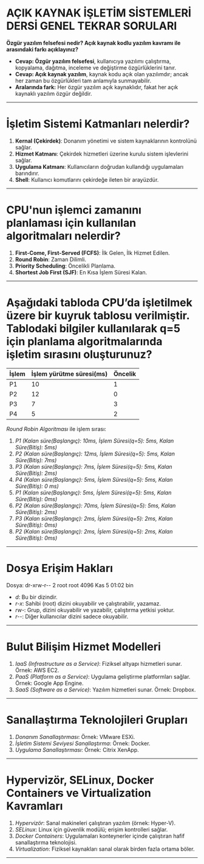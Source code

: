 # AÇIK KAYNAK İŞLETİM SİSTEMLERİ DERSİ GENEL TEKRAR SORULARI

**Özgür yazılım felsefesi nedir? Açık kaynak kodlu yazılım kavramı ile arasındaki farkı açıklayınız?**
- **Cevap: Özgür yazılım felsefesi**, kullanıcıya yazılımı çalıştırma, kopyalama, dağıtma, inceleme ve değiştirme özgürlüklerini tanır.
- **Cevap: Açık kaynak yazılım**, kaynak kodu açık olan yazılımdır; ancak her zaman bu özgürlükleri tam anlamıyla sunmayabilir.
- **Aralarında fark:** Her özgür yazılım açık kaynaklıdır, fakat her açık kaynaklı yazılım özgür değildir.
---

# İşletim Sistemi Katmanları nelerdir?
1. **Kernal (Çekirdek)**: Donanım yönetimi ve sistem kaynaklarının kontrolünü sağlar.
2. **Hizmet Katmanı**: Çekirdek hizmetleri üzerine kurulu sistem işlevlerini sağlar.
3. **Uygulama Katmanı**: Kullanıcıların doğrudan kullandığı uygulamaları barındırır.
4. **Shell**: Kullanıcı komutlarını çekirdeğe ileten bir arayüzdür.

---

# CPU'nun işlemci zamanını planlaması için kullanılan algoritmaları nelerdir?
1. **First-Come, First-Served (FCFS)**: İlk Gelen, İlk Hizmet Edilen.
2. **Round Robin**: Zaman Dilimli.
3. **Priority Scheduling**: Öncelikli Planlama.
4. **Shortest Job First (SJF)**: En Kısa İşlem Süresi Kalan.

---

# Aşağıdaki tabloda CPU’da işletilmek üzere bir kuyruk tablosu verilmiştir. Tablodaki bilgiler kullanılarak q=5 için planlama algoritmalarında işletim sırasını oluşturunuz?

| İşlem | İşlem yürütme süresi(ms) | Öncelik |
|-------|-------------------|---------|
| P1    | 10                | 1       |
| P2    | 12                | 0       |
| P3    | 7                 | 3       |
| P4    | 5                 | 2       |

*Round Robin Algoritması* ile işlem sırası:
1. *P1 (Kalan süre(Başlangıç): 10ms, İşlem Süresi(q=5): 5ms, Kalan Süre(Bitiş): 5ms)*
2. *P2 (Kalan süre(Başlangıç): 12ms, İşlem Süresi(q=5): 5ms, Kalan Süre(Bitiş): 7ms)*
3. *P3 (Kalan süre(Başlangıç): 7ms, İşlem Süresi(q=5): 5ms, Kalan Süre(Bitiş): 2ms)*
4. *P4 (Kalan süre(Başlangıç): 5ms, İşlem Süresi(q=5): 5ms, Kalan Süre(Bitiş): 0 ms)*
5. *P1 (Kalan süre(Başlangıç): 5ms, İşlem Süresi(q=5): 5ms, Kalan Süre(Bitiş): 0ms)*
6. *P2 (Kalan süre(Başlangıç): 70ms, İşlem Süresi(q=5): 5ms, Kalan Süre(Bitiş): 2ms)*
7. *P3 (Kalan süre(Başlangıç): 2ms, İşlem Süresi(q=5): 2ms, Kalan Süre(Bitiş): 0ms)*
8. *P2 (Kalan süre(Başlangıç): 2ms, İşlem Süresi(q=5): 2ms, Kalan Süre(Bitiş): 0ms)*

---

# Dosya Erişim Hakları
Dosya: dr-xrw-r-- 2 root root 4096 Kas 5 01:02 bin
- *d*: Bu bir dizindir.
- *r-x*: Sahibi (root) dizini okuyabilir ve çalıştırabilir, yazamaz.
- *rw-*: Grup, dizini okuyabilir ve yazabilir, çalıştırma yetkisi yoktur.
- *r--*: Diğer kullanıcılar dizini sadece okuyabilir.

---

# Bulut Bilişim Hizmet Modelleri
1. *IaaS (Infrastructure as a Service)*: Fiziksel altyapı hizmetleri sunar. Örnek: AWS EC2.
2. *PaaS (Platform as a Service)*: Uygulama geliştirme platformları sağlar. Örnek: Google App Engine.
3. *SaaS (Software as a Service)*: Yazılım hizmetleri sunar. Örnek: Dropbox.

---

# Sanallaştırma Teknolojileri Grupları
1. *Donanım Sanallaştırması*: Örnek: VMware ESXi.
2. *İşletim Sistemi Seviyesi Sanallaştırma*: Örnek: Docker.
3. *Uygulama Sanallaştırması*: Örnek: Citrix XenApp.

---

# Hypervizör, SELinux, Docker Containers ve Virtualization Kavramları
1. *Hypervizör*: Sanal makineleri çalıştıran yazılım (örnek: Hyper-V).
2. *SELinux*: Linux için güvenlik modülü; erişim kontrolleri sağlar.
3. *Docker Containers*: Uygulamaları konteynerler içinde çalıştıran hafif sanallaştırma teknolojisi.
4. *Virtualization*: Fiziksel kaynakları sanal olarak birden fazla ortama böler.

---
